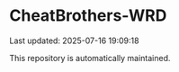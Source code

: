 # CheatBrothers-WRD

Last updated: 2025-07-16 19:09:18

This repository is automatically maintained.
